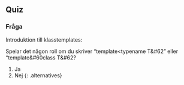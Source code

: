 ## Quiz

### Fråga 

Introduktion till klasstemplates:

Spelar det någon roll om du skriver “template&#60;typename T&#62” eller “template&#60class T&#62?

1. Ja
2. Nej
{: .alternatives}